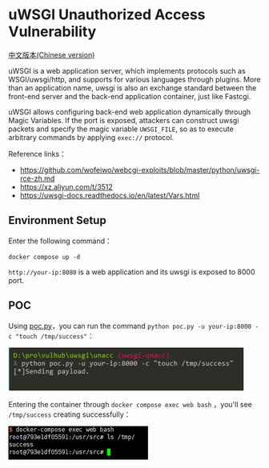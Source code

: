 # uWSGI Unauthorized Access Vulnerability

[中文版本(Chinese version)](README.zh-cn.md)

uWSGI is a web application server, which implements protocols such as WSGI/uwsgi/http, and supports for various languages through plugins. More than an application name, uwsgi is also an exchange standard between the front-end server and the back-end application container, just like Fastcgi.

uWSGI allows configuring back-end web application dynamically through Magic Variables. If the port is exposed, attackers can construct uwsgi packets and specify the magic variable `UWSGI_FILE`, so as to execute arbitrary commands by applying `exec://` protocol.

Reference links：

- https://github.com/wofeiwo/webcgi-exploits/blob/master/python/uwsgi-rce-zh.md
- https://xz.aliyun.com/t/3512
- https://uwsgi-docs.readthedocs.io/en/latest/Vars.html

## Environment Setup

Enter the following command：

```
docker compose up -d
```

`http://your-ip:8080` is a web application and its uwsgi is exposed to 8000 port.

## POC

Using [poc.py](poc.py)，you can run the command `python poc.py -u your-ip:8000 -c "touch /tmp/success"`：

![](1.png)

Entering the container through `docker compose exec web bash` ，you'll see `/tmp/success` creating successfully：

![](2.png)
